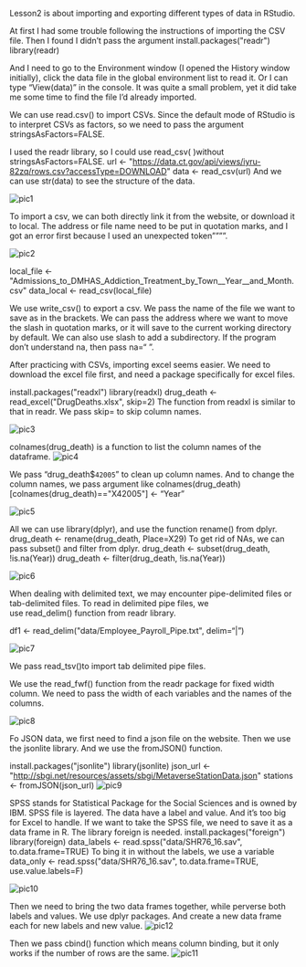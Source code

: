 Lesson2 is about importing and exporting different types of data in  RStudio.

At first I had some trouble following the instructions of importing the CSV file. Then I found I didn’t pass the argument 
install.packages("readr")
library(readr)

And I need to go to the Environment window (I opened the History window initially), click the data file in the global environment list to read it. Or I can type “View(data)” in the console. It was quite a small problem, yet it did take me some time to find the file I’d already imported. 

We can use read.csv() to import CSVs. Since the default mode of RStudio is to interpret CSVs as factors, so we need to pass the argument stringsAsFactors=FALSE.

I used the readr library, so I could use read_csv( )without stringsAsFactors=FALSE.
url <- "https://data.ct.gov/api/views/iyru-82zq/rows.csv?accessType=DOWNLOAD"
data <- read_csv(url)
And we can use str(data) to see the structure of the data.

![pic1](https://github.com/rhondaqian/JMM692-post/blob/master/scs1.jpg)

To import a csv, we can both directly link it from the website, or download it to local. The address or file name need to be put in quotation marks, and I got an error first because I used an unexpected token””””.

![pic2](https://github.com/rhondaqian/JMM692-post/blob/master/scs2.jpg)

local_file <- "Admissions_to_DMHAS_Addiction_Treatment_by_Town__Year__and_Month.csv"
data_local <- read_csv(local_file)

We use write_csv() to export a csv. We pass the name of the file we want to save as in the brackets. We can pass the address where we want to move the slash in quotation marks, or it will save to the current working directory by default. We can also use slash to add a subdirectory. If the program don’t understand na, then pass na=“ ”.

After practicing with CSVs, importing excel seems easier. 
We need to download the excel file first, and need a package specifically for excel files. 

install.packages("readxl")
library(readxl)
drug_death <- read_excel("DrugDeaths.xlsx", skip=2)
The function from readxl is similar to that in readr. We pass skip= to skip column names.

![pic3](https://github.com/rhondaqian/JMM692-post/blob/master/scs3.jpg)

colnames(drug_death) is a function to list the column names of the dataframe.
![pic4](https://github.com/rhondaqian/JMM692-post/blob/master/scs4.jpg)

We pass “drug_death$`42005`” to clean up column names.
And to change the column names, we pass argument like 
colnames(drug_death)[colnames(drug_death)=="X42005"] <- “Year”

![pic5](https://github.com/rhondaqian/JMM692-post/blob/master/scs5.jpg)

All we can use library(dplyr), and use the function rename() from dplyr.
drug_death <- rename(drug_death, Place=X29)
To get rid of NAs, we can pass subset() and filter from dplyr.
drug_death <- subset(drug_death, !is.na(Year))
drug_death <- filter(drug_death, !is.na(Year))

![pic6](https://github.com/rhondaqian/JMM692-post/blob/master/scs6.jpg)


When dealing with delimited text, we may encounter pipe-delimited files or tab-delimited files.
To read in delimited pipe files, we use read_delim() function from readr library.

df1 <- read_delim("data/Employee_Payroll_Pipe.txt", delim=“|”)

![pic7](https://github.com/rhondaqian/JMM692-post/blob/master/scs7.jpg)

We pass read_tsv()to import tab delimited pipe files.

We use the read_fwf() function from the readr package for fixed width column. We need to pass the width of each variables and the names of the columns.

![pic8](https://github.com/rhondaqian/JMM692-post/blob/master/scs8.jpg)

Fo JSON data, we first need to find a json file on the website.
Then we use the jsonlite library.
And we use the fromJSON() function.

install.packages("jsonlite")
library(jsonlite)
json_url <-"http://sbgi.net/resources/assets/sbgi/MetaverseStationData.json"
stations <- fromJSON(json_url)
![pic9](https://github.com/rhondaqian/JMM692-post/blob/master/scs9.jpg)


SPSS stands for Statistical Package for the Social Sciences and is owned by IBM. SPSS file is layered. The data have a label and value. And it’s too big for Excel to handle.
If we want to take the SPSS file, we need to save it as a data frame in R. 
The library foreign is needed.
install.packages("foreign")
library(foreign)
data_labels <- read.spss("data/SHR76_16.sav", to.data.frame=TRUE)
To bing it in without the labels, we use a variable
data_only <- read.spss("data/SHR76_16.sav", to.data.frame=TRUE, use.value.labels=F)

![pic10](https://github.com/rhondaqian/JMM692-post/blob/master/scs10.jpg)

Then we need to bring the two data frames together, while perverse both labels and values.
We use dplyr packages. And create a new data frame each for new labels and new value.
![pic12](https://github.com/rhondaqian/JMM692-post/blob/master/scs12.jpg)

Then we pass cbind() function which means column binding, but it only works if the number of rows are the same.
![pic11](https://github.com/rhondaqian/JMM692-post/blob/master/scs11.jpg)


